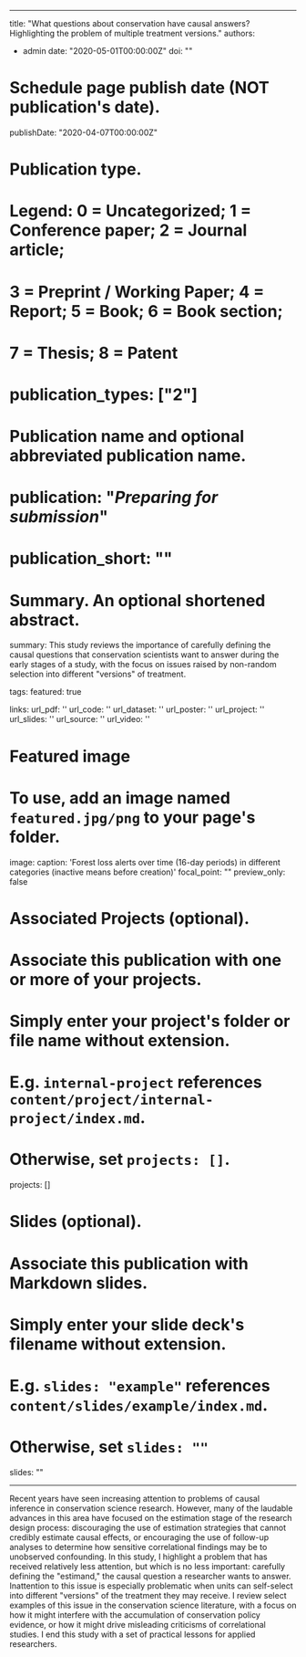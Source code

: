 
---
title: "What questions about conservation have causal answers? Highlighting the problem of multiple treatment versions."
authors:
- admin
date: "2020-05-01T00:00:00Z"
doi: ""

# Schedule page publish date (NOT publication's date).
publishDate: "2020-04-07T00:00:00Z"

# Publication type.
# Legend: 0 = Uncategorized; 1 = Conference paper; 2 = Journal article;
# 3 = Preprint / Working Paper; 4 = Report; 5 = Book; 6 = Book section;
# 7 = Thesis; 8 = Patent
# publication_types: ["2"]

# Publication name and optional abbreviated publication name.
# publication: "*Preparing for submission*"
# publication_short: ""

# Summary. An optional shortened abstract.
summary: This study reviews the importance of carefully defining the causal questions that conservation scientists want to answer during the early stages of a study, with the focus on issues raised by non-random selection into different "versions" of treatment.

tags:
featured: true

links:
url_pdf: ''
url_code: ''
url_dataset: ''
url_poster: ''
url_project: ''
url_slides: ''
url_source: ''
url_video: ''

# Featured image
# To use, add an image named `featured.jpg/png` to your page's folder. 
image:
  caption: 'Forest loss alerts over time (16-day periods) in different categories (inactive means before creation)'
  focal_point: ""
  preview_only: false

# Associated Projects (optional).
#   Associate this publication with one or more of your projects.
#   Simply enter your project's folder or file name without extension.
#   E.g. `internal-project` references `content/project/internal-project/index.md`.
#   Otherwise, set `projects: []`.

projects: []

# Slides (optional).
#   Associate this publication with Markdown slides.
#   Simply enter your slide deck's filename without extension.
#   E.g. `slides: "example"` references `content/slides/example/index.md`.
#   Otherwise, set `slides: ""`

slides: ""

---

Recent years have seen increasing attention to problems of causal inference in conservation science research. However, many of the laudable advances in this area have focused on the estimation stage of the research design process: discouraging the use of estimation strategies that cannot credibly estimate causal effects, or encouraging the use of follow-up analyses to determine how sensitive correlational findings may be to unobserved confounding. In this study, I highlight a problem that has received relatively less attention, but which is no less important: carefully defining the "estimand," the causal question a researcher wants to answer. Inattention to this issue is especially problematic when units can self-select into different "versions" of the treatment they may receive. I review select examples of this issue in the conservation science literature, with a focus on how it might interfere with the accumulation of conservation policy evidence, or how it might drive misleading criticisms of correlational studies. I end this study with a set of practical lessons for applied researchers.
